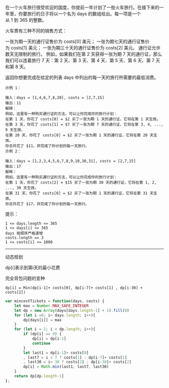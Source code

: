 在一个火车旅行很受欢迎的国度，你提前一年计划了一些火车旅行。在接下来的一年里，你要旅行的日子将以一个名为 days 的数组给出。每一项是一个从 1 到 365 的整数。

火车票有三种不同的销售方式：

一张为期一天的通行证售价为 costs[0] 美元；
一张为期七天的通行证售价为 costs[1] 美元；
一张为期三十天的通行证售价为 costs[2] 美元。
通行证允许数天无限制的旅行。 例如，如果我们在第 2 天获得一张为期 7 天的通行证，那么我们可以连着旅行 7 天：第 2 天、第 3 天、第 4 天、第 5 天、第 6 天、第 7 天和第 8 天。

返回你想要完成在给定的列表 days 中列出的每一天的旅行所需要的最低消费。

```case
示例 1：

输入：days = [1,4,6,7,8,20], costs = [2,7,15]
输出：11
解释：
例如，这里有一种购买通行证的方法，可以让你完成你的旅行计划：
在第 1 天，你花了 costs[0] = $2 买了一张为期 1 天的通行证，它将在第 1 天生效。
在第 3 天，你花了 costs[1] = $7 买了一张为期 7 天的通行证，它将在第 3, 4, ..., 9 天生效。
在第 20 天，你花了 costs[0] = $2 买了一张为期 1 天的通行证，它将在第 20 天生效。
你总共花了 $11，并完成了你计划的每一天旅行。
示例 2：

输入：days = [1,2,3,4,5,6,7,8,9,10,30,31], costs = [2,7,15]
输出：17
解释：
例如，这里有一种购买通行证的方法，可以让你完成你的旅行计划：
在第 1 天，你花了 costs[2] = $15 买了一张为期 30 天的通行证，它将在第 1, 2, ..., 30 天生效。
在第 31 天，你花了 costs[0] = $2 买了一张为期 1 天的通行证，它将在第 31 天生效。
你总共花了 $17，并完成了你计划的每一天旅行。
```

提示：

```tr
1 <= days.length <= 365
1 <= days[i] <= 365
days 按顺序严格递增
costs.length == 3
1 <= costs[i] <= 1000
```

---

动态规划

dp[i]表示到第i天的最小花费

完全背包问题的变种

`dp[i] = Min(dp[i-1]+ costs[0], dp[i-7]+ costs[1] , dp[i-30] + costs[2])`

```javascript
var mincostTickets = function(days, costs) {
    let max = Number.MAX_SAFE_INTEGER
    let dp = new Array(days[days.length-1] + 1).fill(0)
    for (let i =0; i< days.length; i++){
        dp[days[i]] = max
    }
    for (let i = 1; i < dp.length; i++){
        if (dp[i] == 0) {
            dp[i] = dp[i-1]
            continue
        }
        let last1 = dp[i-1]+ costs[0]
        , last7 = i < 7 ? costs[1] : dp[i-7]+ costs[1]
        , last30 = i< 30 ? costs[2] : dp[i-30]+ costs[2]
        dp[i] = Math.min(last1, last7, last30)
    }
    return dp[dp.length-1]
};
```
